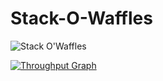 # Stack-O-Waffles

![Stack O'Waffles](https://raw.githubusercontent.com/jhermann/Stack-O-Waffles/master/waffles.png)

[![Throughput Graph](https://graphs.waffle.io/jhermann/Stack-O-Waffles/throughput.svg)](https://waffle.io/jhermann/Stack-O-Waffles/metrics)
